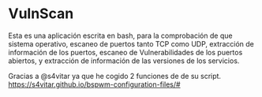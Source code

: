 # VulnScan
Esta es una aplicación escrita en bash, para la comprobación de que sistema operativo, escaneo de puertos tanto TCP como UDP, extracción de información de los puertos, escaneo de Vulnerabilidades de los puertos abiertos, y extracción de información de las versiones de los servicios.

Gracias a @s4vitar ya que he cogido 2 funciones de de su script.
https://s4vitar.github.io/bspwm-configuration-files/#
